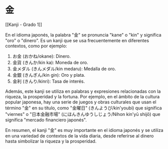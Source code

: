 # 金

[[Kanji - Grado 1]]

En el idioma japonés, la palabra "金" se pronuncia "kane" o "kin" y significa "oro" o "dinero". Es un kanji que se usa frecuentemente en diferentes contextos, como por ejemplo:

1. お金 (おかね/okane): Dinero.
2. 金貨 (きんか/kin ka): Moneda de oro.
3. 金メダル (きんメダル/kin medaru): Medalla de oro.
4. 金銀 (きんぎん/kin gin): Oro y plata.
5. 金利 (きんり/kinri): Tasa de interés.

Además, este kanji se utiliza en palabras y expresiones relacionadas con la riqueza, la prosperidad y la fortuna. Por ejemplo, en el ámbito de la cultura popular japonesa, hay una serie de juegos y obras culturales que usan el término "金" en su título, como "金曜日" (きんようび/kin'youbi) que significa "viernes" o "日本金融市場" (にほんきんゆうしじょう/Nihon kin'yū shijō) que significa "mercado financiero japonés".

En resumen, el kanji "金" es muy importante en el idioma japonés y se utiliza en una variedad de contextos de la vida diaria, desde referirse al dinero hasta simbolizar la riqueza y la prosperidad.
